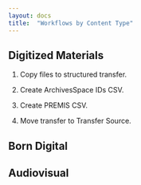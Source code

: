 ```yaml
---
layout: docs
title:  "Workflows by Content Type"
---
```


## Digitized Materials

1. Copy files to structured transfer.

2. Create ArchivesSpace IDs CSV.

3. Create PREMIS CSV.

4. Move transfer to Transfer Source.

## Born Digital


## Audiovisual